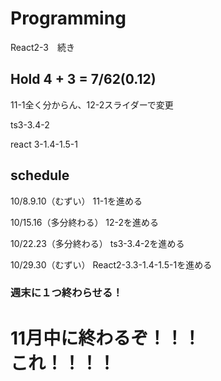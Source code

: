 # Programming

React2-3　続き

## Hold 4 + 3 = 7/62(0.12)

11-1全く分からん、12-2スライダーで変更

ts3-3.4-2

react
3-1.4-1.5-1

## schedule

10/8.9.10（むずい）
11-1を進める

10/15.16（多分終わる）
12-2を進める

10/22.23（多分終わる）
ts3-3.4-2を進める

10/29.30（むずい）
React2-3.3-1.4-1.5-1を進める

### 週末に１つ終わらせる！

# 11月中に終わるぞ！！！<br>これ！！！！
